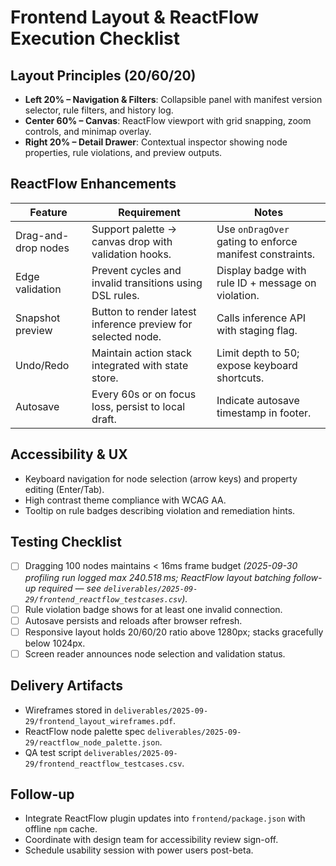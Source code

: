 # Frontend Layout & ReactFlow Execution Checklist

## Layout Principles (20/60/20)
- **Left 20% – Navigation & Filters**: Collapsible panel with manifest version selector, rule filters, and history log.
- **Center 60% – Canvas**: ReactFlow viewport with grid snapping, zoom controls, and minimap overlay.
- **Right 20% – Detail Drawer**: Contextual inspector showing node properties, rule violations, and preview outputs.

## ReactFlow Enhancements
| Feature | Requirement | Notes |
| --- | --- | --- |
| Drag-and-drop nodes | Support palette -> canvas drop with validation hooks. | Use `onDragOver` gating to enforce manifest constraints. |
| Edge validation | Prevent cycles and invalid transitions using DSL rules. | Display badge with rule ID + message on violation. |
| Snapshot preview | Button to render latest inference preview for selected node. | Calls inference API with staging flag. |
| Undo/Redo | Maintain action stack integrated with state store. | Limit depth to 50; expose keyboard shortcuts. |
| Autosave | Every 60s or on focus loss, persist to local draft. | Indicate autosave timestamp in footer. |

## Accessibility & UX
- Keyboard navigation for node selection (arrow keys) and property editing (Enter/Tab).
- High contrast theme compliance with WCAG AA.
- Tooltip on rule badges describing violation and remediation hints.

## Testing Checklist
- [ ] Dragging 100 nodes maintains < 16ms frame budget _(2025-09-30 profiling run logged max 240.518 ms; ReactFlow layout batching follow-up required — see `deliverables/2025-09-29/frontend_reactflow_testcases.csv`)._
- [ ] Rule violation badge shows for at least one invalid connection.
- [ ] Autosave persists and reloads after browser refresh.
- [ ] Responsive layout holds 20/60/20 ratio above 1280px; stacks gracefully below 1024px.
- [ ] Screen reader announces node selection and validation status.

## Delivery Artifacts
- Wireframes stored in `deliverables/2025-09-29/frontend_layout_wireframes.pdf`.
- ReactFlow node palette spec `deliverables/2025-09-29/reactflow_node_palette.json`.
- QA test script `deliverables/2025-09-29/frontend_reactflow_testcases.csv`.

## Follow-up
- Integrate ReactFlow plugin updates into `frontend/package.json` with offline `npm` cache.
- Coordinate with design team for accessibility review sign-off.
- Schedule usability session with power users post-beta.
